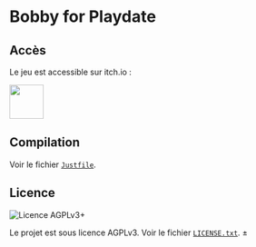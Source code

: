 # Bobby for Playdate

## Accès

Le jeu est accessible sur itch.io :

[<img src="https://static.itch.io/images/badge-color.svg" height="60">](https://yannicka.itch.io/bobby-playdate)

## Compilation

Voir le fichier [`Justfile`](https://just.systems/).

## Licence

![Licence AGPLv3+](https://img.shields.io/badge/license-AGPLv3%2B-informational)

Le projet est sous licence AGPLv3. Voir le fichier [`LICENSE.txt`](/LICENSE.txt).
±